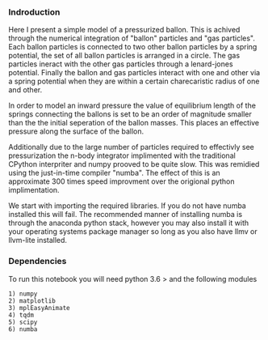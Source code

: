 <h3>Indroduction</h3>
Here I present a simple model of a pressurized ballon. This is achived through the numerical integration of "ballon" particles and "gas particles". Each ballon particles is connected to two other ballon particles by a spring potential, the set of all ballon particles is arranged in a circle. The gas particles ineract with the other gas particles through a lenard-jones potential. Finally the ballon and gas particles interact with one and other via a spring potential when they are within a certain charecaristic radius of one and other.

In order to model an inward pressure the value of equilibrium length of the springs connecting the ballons is set to be an order of magnitude smaller than the the initial seperation of the ballon masses. This places an effective pressure along the surface of the ballon.

Additionally due to the large number of particles required to effectivly see pressurization the n-body integrator implimented with the traditional CPython interpriter and numpy prooved to be quite slow. This was remidied using the just-in-time compiler "numba". The effect of this is an approximate 300 times speed improvment over the origional python implimentation.

We start with importing the required libraries. If you do not have numba installed this will fail. The recommended manner of installing numba is through the anaconda python stack, however you may also install it with your operating systems package manager so long as you also have llmv or llvm-lite installed.

<h3>Dependencies</h3>
To run this notebook you will need python 3.6 > and the following modules

    1) numpy
    2) matplotlib
    3) mplEasyAnimate
    4) tqdm
    5) scipy
    6) numba

